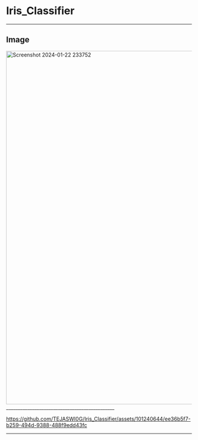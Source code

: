 # Iris_Classifier
______________________________________________
## Image
<img width="960" alt="Screenshot 2024-01-22 233752" src="https://github.com/TEJASWI0G/Iris_Classifier/assets/101240644/5509fb92-0ed6-4060-b49d-0e3412023667">
______________________________________________

https://github.com/TEJASWI0G/Iris_Classifier/assets/101240644/ee36b5f7-b259-494d-9388-488f9edd43fc
______________________________________________
